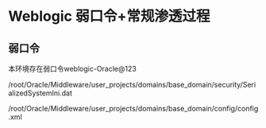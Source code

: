 # Weblogic 弱口令+常规渗透过程

## 弱口令

本环境存在弱口令weblogic-Oracle@123

/root/Oracle/Middleware/user_projects/domains/base_domain/security/SerializedSystemIni.dat

/root/Oracle/Middleware/user_projects/domains/base_domain/config/config.xml